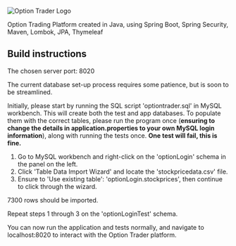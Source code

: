 ![Option Trader Logo](https://i.imgur.com/UAD9U4J.png)

Option Trading Platform created in Java, using Spring Boot, Spring Security, Maven, Lombok, JPA, Thymeleaf

## Build instructions

The chosen server port: 8020

The current database set-up process requires some patience, but is soon to be streamlined.

Initially, please start by running the SQL script 'optiontrader.sql' in MySQL workbench. This will create both the test and app databases.
To populate them with the correct tables, please run the program once (**ensuring to change the details in application.properties to your own MySQL login information**), along with running the tests once. **One test will fail, this is fine.**

1) Go to MySQL workbench and right-click on the 'optionLogin' schema in the panel on the left. 
2) Click 'Table Data Import Wizard' and locate the 'stockpricedata.csv' file.
3) Ensure to 'Use existing table': 'optionLogin.stockprices', then continue to click through the wizard.

7300 rows should be imported.

Repeat steps 1 through 3 on the 'optionLoginTest' schema.

You can now run the application and tests normally, and navigate to localhost:8020 to interact with the Option Trader platform.
